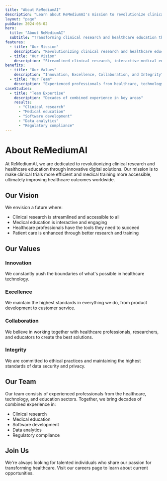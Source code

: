 ```yaml
---
title: "About ReMediumAI"
description: "Learn about ReMediumAI's mission to revolutionize clinical research and healthcare education through innovative digital solutions."
layout: "page"
pubDate: 2024-05-02
hero:
  title: "About ReMediumAI"
  subtitle: "Transforming clinical research and healthcare education through innovation"
features:
  - title: "Our Mission"
    description: "Revolutionizing clinical research and healthcare education through innovative digital solutions"
  - title: "Our Vision"
    description: "Streamlined clinical research, interactive medical education, and enhanced patient care"
benefits:
  - title: "Our Values"
    description: "Innovation, Excellence, Collaboration, and Integrity"
  - title: "Our Team"
    description: "Experienced professionals from healthcare, technology, and education sectors"
caseStudies:
  - title: "Team Expertise"
    description: "Decades of combined experience in key areas"
    results:
      - "Clinical research"
      - "Medical education"
      - "Software development"
      - "Data analytics"
      - "Regulatory compliance"
---
```


# About ReMediumAI

At ReMediumAI, we are dedicated to revolutionizing clinical research and healthcare education through innovative digital solutions. Our mission is to make clinical trials more efficient and medical training more accessible, ultimately improving healthcare outcomes worldwide.

## Our Vision

We envision a future where:
- Clinical research is streamlined and accessible to all
- Medical education is interactive and engaging
- Healthcare professionals have the tools they need to succeed
- Patient care is enhanced through better research and training

## Our Values

### Innovation
We constantly push the boundaries of what's possible in healthcare technology.

### Excellence
We maintain the highest standards in everything we do, from product development to customer service.

### Collaboration
We believe in working together with healthcare professionals, researchers, and educators to create the best solutions.

### Integrity
We are committed to ethical practices and maintaining the highest standards of data security and privacy.

## Our Team

Our team consists of experienced professionals from the healthcare, technology, and education sectors. Together, we bring decades of combined experience in:
- Clinical research
- Medical education
- Software development
- Data analytics
- Regulatory compliance

## Join Us

We're always looking for talented individuals who share our passion for transforming healthcare. Visit our careers page to learn about current opportunities. 
